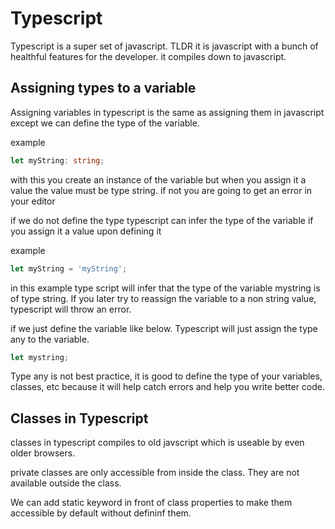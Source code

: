 # Typescript

Typescript is a super set of javascript. TLDR it is javascript with a bunch of healthful features for the developer. it compiles down to javascript.

## Assigning types to a variable

Assigning variables in typescript is the same as assigning them in javascript except we can define the type of the variable.

example

```typescript
let myString: string;
```

with this you create an instance of the variable but when you assign it a value the value must be type string. if not you are going to get an error in your editor

if we do not define the type typescript can infer the type of the variable if you assign it a value upon defining it

example

```typescript
let myString = 'myString';
```

in this example type script will infer that the type of the variable mystring is of type string. If you later try to reassign the variable to a non string value, typescript will throw an error.

if we just define the variable like below. Typescript will just assign the type any to the variable.

```typescript
let mystring;
```

Type any is not best practice, it is good to define the type of your variables, classes, etc because it will help catch errors and help you write better code.

## Classes in Typescript

classes in typescript compiles to old javscript which is useable by even older browsers.

private classes are only accessible from inside the class. They are not available outside the class.

We can add static keyword in front of class properties to make them accessible by default without defininf them.
